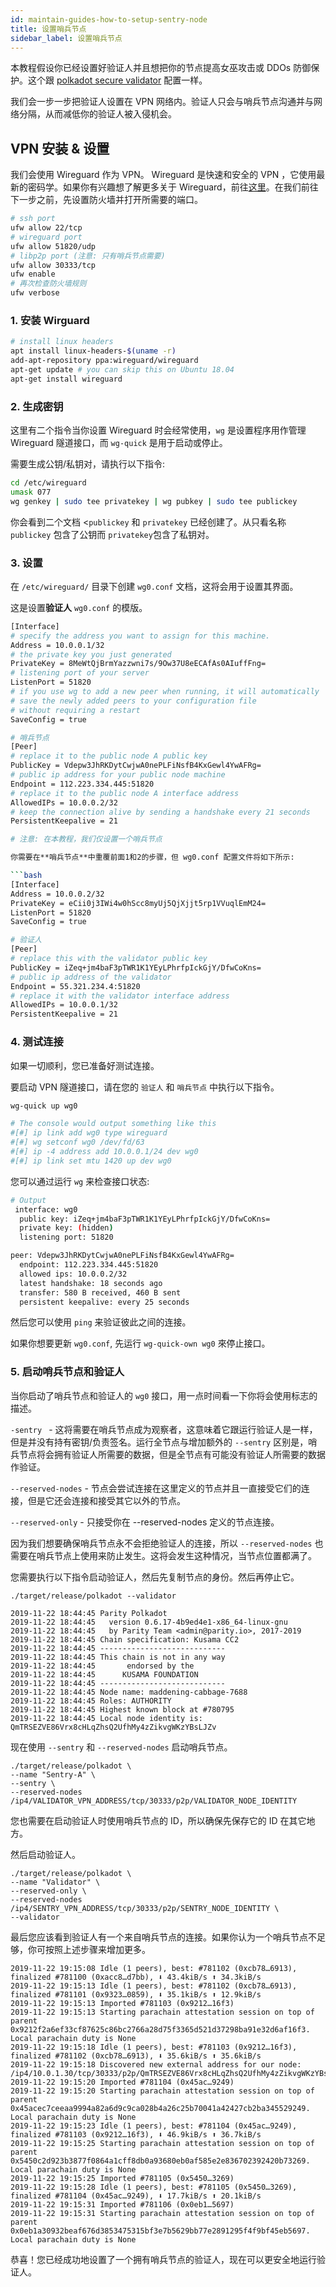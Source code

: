 ```yaml
---
id: maintain-guides-how-to-setup-sentry-node
title: 设置哨兵节点
sidebar_label: 设置哨兵节点
---
```


本教程假设你已经设置好验证人并且想把你的节点提高女巫攻击或 DDOs 防御保护。这个跟 [polkadot secure validator](https://github.com/w3f/polkadot-secure-validator) 配置一样。

我们会一步一步把验证人设置在 VPN 网络内。验证人只会与哨兵节点沟通并与网络分隔，从而减低你的验证人被入侵机会。

## VPN 安装 & 设置

我们会使用 Wireguard 作为 VPN。 Wireguard 是快速和安全的 VPN ，它使用最新的密码学。如果你有兴趣想了解更多关于 Wireguard，前往[这里](https://www.wireguard.com/)。在我们前往下一步之前，先设置防火墙并打开所需要的端口。

```bash
# ssh port
ufw allow 22/tcp
# wireguard port
ufw allow 51820/udp
# libp2p port (注意: 只有哨兵节点需要)
ufw allow 30333/tcp
ufw enable
# 再次检查防火墙规则
ufw verbose
```

### 1. 安装 Wirguard

```bash
# install linux headers
apt install linux-headers-$(uname -r)
add-apt-repository ppa:wireguard/wireguard
apt-get update # you can skip this on Ubuntu 18.04
apt-get install wireguard
```

### 2. 生成密钥

这里有二个指令当你设置 Wireguard 时会经常使用，`wg` 是设置程序用作管理 Wireguard 隧道接口，而 `wg-quick` 是用于启动或停止。

需要生成公钥/私钥对，请执行以下指令:

```bash
cd /etc/wireguard
umask 077
wg genkey | sudo tee privatekey | wg pubkey | sudo tee publickey
```

你会看到二个文档 <`publickey` 和 `privatekey` 已经创建了。从只看名称 `publickey` 包含了公钥而 `privatekey`包含了私钥对。


### 3. 设置

在 `/etc/wireguard/` 目录下创建 `wg0.conf` 文档，这将会用于设置其界面。

这是设置**验证人** `wg0.conf` 的模版。

```bash
[Interface]
# specify the address you want to assign for this machine.
Address = 10.0.0.1/32
# the private key you just generated
PrivateKey = 8MeWtQjBrmYazzwni7s/9Ow37U8eECAfAs0AIuffFng=
# listening port of your server
ListenPort = 51820
# if you use wg to add a new peer when running, it will automatically 
# save the newly added peers to your configuration file
# without requiring a restart
SaveConfig = true

# 哨兵节点 
[Peer]
# replace it to the public node A public key
PublicKey = Vdepw3JhRKDytCwjwA0nePLFiNsfB4KxGewl4YwAFRg=
# public ip address for your public node machine
Endpoint = 112.223.334.445:51820
# replace it to the public node A interface address
AllowedIPs = 10.0.0.2/32
# keep the connection alive by sending a handshake every 21 seconds
PersistentKeepalive = 21

# 注意: 在本教程，我们仅设置一个哨兵节点

你需要在**哨兵节点**中重覆前面1和2的步骤，但 wg0.conf 配置文件将如下所示:

```bash
[Interface]
Address = 10.0.0.2/32
PrivateKey = eCii0j3IWi4w0hScc8myUj5QjXjjt5rp1VVuqlEmM24=
ListenPort = 51820
SaveConfig = true

# 验证人
[Peer]
# replace this with the validator public key
PublicKey = iZeq+jm4baF3pTWR1K1YEyLPhrfpIckGjY/DfwCoKns=
# public ip address of the validator
Endpoint = 55.321.234.4:51820
# replace it with the validator interface address
AllowedIPs = 10.0.0.1/32
PersistentKeepalive = 21
```
### 4. 测试连接

如果一切顺利，您已准备好测试连接。

要启动 VPN 隧道接口，请在您的 `验证人` 和 `哨兵节点` 中执行以下指令。

```bash
wg-quick up wg0

# The console would output something like this
#[#] ip link add wg0 type wireguard
#[#] wg setconf wg0 /dev/fd/63
#[#] ip -4 address add 10.0.0.1/24 dev wg0
#[#] ip link set mtu 1420 up dev wg0
```

您可以通过运行 `wg` 来检查接口状态:

```bash
# Output
 interface: wg0
  public key: iZeq+jm4baF3pTWR1K1YEyLPhrfpIckGjY/DfwCoKns=
  private key: (hidden)
  listening port: 51820

peer: Vdepw3JhRKDytCwjwA0nePLFiNsfB4KxGewl4YwAFRg=
  endpoint: 112.223.334.445:51820
  allowed ips: 10.0.0.2/32
  latest handshake: 18 seconds ago
  transfer: 580 B received, 460 B sent
  persistent keepalive: every 25 seconds
```

然后您可以使用 `ping` 来验证彼此之间的连接。

如果你想要更新 `wg0.conf`, 先运行 `wg-quick-own wg0` 來停止接口。

### 5. 启动哨兵节点和验证人

当你启动了哨兵节点和验证人的 `wg0` 接口，用一点时间看一下你将会使用标志的描述。

`-sentry ` - 这将需要在哨兵节点成为观察者，这意味着它跟运行验证人是一样，但是并没有持有密钥/负责签名。运行全节点与增加额外的 ` --sentry ` 区别是，哨兵节点将会拥有验证人所需要的数据，但是全节点有可能没有验证人所需要的数据作验证。

`--reserved-nodes` - 节点会尝试连接在这里定义的节点并且一直接受它们的连接，但是它还会连接和接受其它以外的节点。

`--reserved-only` - 只接受你在 --reserved-nodes 定义的节点连接。

因为我们想要确保哨兵节点永不会拒绝验证人的连接，所以 `--reserved-nodes` 也需要在哨兵节点上使用来防止发生。这将会发生这种情况，当节点位置都满了。

您需要执行以下指令启动验证人，然后先复制节点的身份。然后再停止它。

`./target/release/polkadot --validator`

```
2019-11-22 18:44:45 Parity Polkadot
2019-11-22 18:44:45   version 0.6.17-4b9ed4e1-x86_64-linux-gnu
2019-11-22 18:44:45   by Parity Team <admin@parity.io>, 2017-2019
2019-11-22 18:44:45 Chain specification: Kusama CC2
2019-11-22 18:44:45 ----------------------------
2019-11-22 18:44:45 This chain is not in any way
2019-11-22 18:44:45       endorsed by the
2019-11-22 18:44:45      KUSAMA FOUNDATION
2019-11-22 18:44:45 ----------------------------
2019-11-22 18:44:45 Node name: maddening-cabbage-7688
2019-11-22 18:44:45 Roles: AUTHORITY
2019-11-22 18:44:45 Highest known block at #780795
2019-11-22 18:44:45 Local node identity is: QmTRSEZVE86Vrx8cHLqZhsQ2UfhMy4zZikvgWKzYBsLJZv
```

现在使用 `--sentry` 和 `--reserved-nodes` 启动哨兵节点。

```
./target/release/polkadot \
--name "Sentry-A" \
--sentry \
--reserved-nodes /ip4/VALIDATOR_VPN_ADDRESS/tcp/30333/p2p/VALIDATOR_NODE_IDENTITY
```

您也需要在启动验证人时使用哨兵节点的 ID，所以确保先保存它的 ID 在其它地方。

然后启动验证人。

```
./target/release/polkadot \
--name "Validator" \
--reserved-only \ 
--reserved-nodes /ip4/SENTRY_VPN_ADDRESS/tcp/30333/p2p/SENTRY_NODE_IDENTITY \
--validator
```

最后您应该看到验证人有一个来自哨兵节点的连接。如果你认为一个哨兵节点不足够，你可按照上述步骤来增加更多。

```
2019-11-22 19:15:08 Idle (1 peers), best: #781102 (0xcb78…6913), finalized #781100 (0xacc8…d7bb), ⬇ 43.4kiB/s ⬆ 34.3kiB/s
2019-11-22 19:15:13 Idle (1 peers), best: #781102 (0xcb78…6913), finalized #781101 (0x9323…0859), ⬇ 35.1kiB/s ⬆ 12.9kiB/s
2019-11-22 19:15:13 Imported #781103 (0x9212…16f3)
2019-11-22 19:15:13 Starting parachain attestation session on top of parent 0x9212f2a6ef33cf87625c86bc2766a28d75f3365d521d37298ba91e32d6af16f3. Local parachain duty is None
2019-11-22 19:15:18 Idle (1 peers), best: #781103 (0x9212…16f3), finalized #781102 (0xcb78…6913), ⬇ 35.6kiB/s ⬆ 35.6kiB/s
2019-11-22 19:15:18 Discovered new external address for our node: /ip4/10.0.1.30/tcp/30333/p2p/QmTRSEZVE86Vrx8cHLqZhsQ2UfhMy4zZikvgWKzYBsLJZv
2019-11-22 19:15:20 Imported #781104 (0x45ac…9249)
2019-11-22 19:15:20 Starting parachain attestation session on top of parent 0x45acec7ceeaa9994a82a6d9c9ca028b4a26c25b70041a42427cb2ba345529249. Local parachain duty is None
2019-11-22 19:15:23 Idle (1 peers), best: #781104 (0x45ac…9249), finalized #781103 (0x9212…16f3), ⬇ 46.9kiB/s ⬆ 36.7kiB/s
2019-11-22 19:15:25 Starting parachain attestation session on top of parent 0x5450c2d923b3877f0864a1cff8db0a93680eb0af585e2e836702392420b73269. Local parachain duty is None
2019-11-22 19:15:25 Imported #781105 (0x5450…3269)
2019-11-22 19:15:28 Idle (1 peers), best: #781105 (0x5450…3269), finalized #781104 (0x45ac…9249), ⬇ 17.7kiB/s ⬆ 20.1kiB/s
2019-11-22 19:15:31 Imported #781106 (0x0eb1…5697)
2019-11-22 19:15:31 Starting parachain attestation session on top of parent 0x0eb1a30932beaf676d3853475315bf3e7b5629bb77e2891295f4f9bf45eb5697. Local parachain duty is None
```

恭喜！您已经成功地设置了一个拥有哨兵节点的验证人，现在可以更安全地运行验证人。
